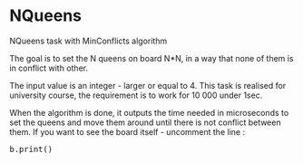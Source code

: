 # NQueens
NQueens task with MinConflicts algorithm

The goal is to set the N queens on board N*N, in a way that none of them is in conflict with other.

The input value is an integer - larger or equal to 4. This task is realised for university course, 
the requirement is to work for 10 000 under 1sec.

When the algorithm is done, it outputs the time needed in microseconds to set the queens and move them around until there is not conflict between them.
If you want to see the board itself - uncomment the line : <pre>b.print()</pre>
